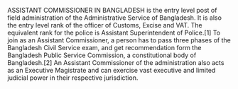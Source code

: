 ASSISTANT COMMISSIONER IN BANGLADESH is the entry level post of field administration of the Administrative Service of Bangladesh. It is also the entry level rank of the officer of Customs, Excise and VAT. The equivalent rank for the police is Assistant Superintendent of Police.[1] To join as an Assistant Commissioner, a person has to pass three phases of the Bangladesh Civil Service exam, and get recommendation form the Bangladesh Public Service Commission, a constitutional body of Bangladesh.[2] An Assistant Commissioner of the administration also acts as an Executive Magistrate and can exercise vast executive and limited judicial power in their respective jurisdiction.
